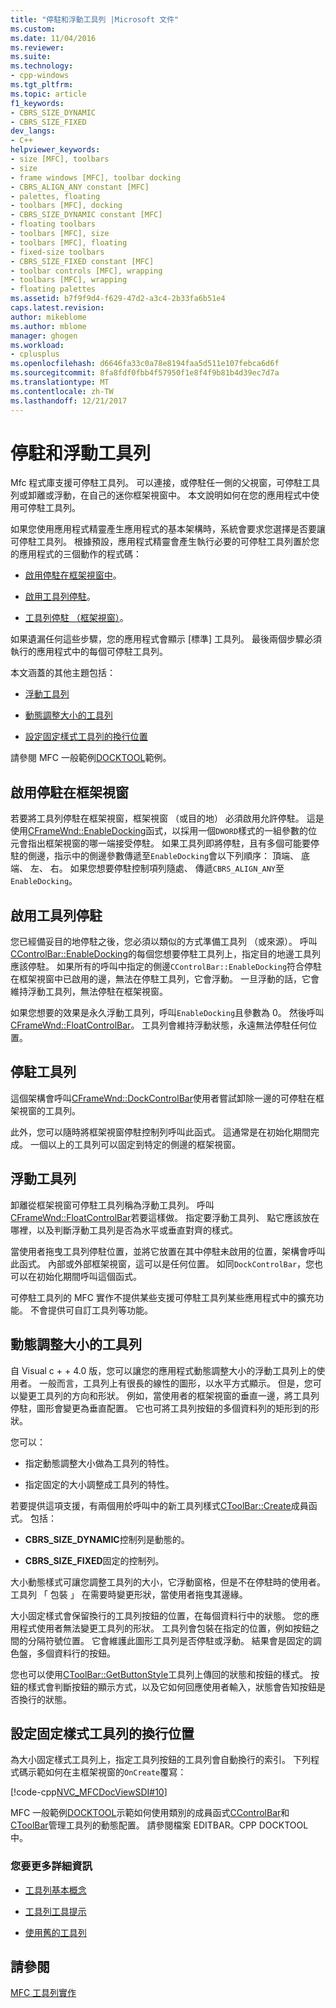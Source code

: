 ```yaml
---
title: "停駐和浮動工具列 |Microsoft 文件"
ms.custom: 
ms.date: 11/04/2016
ms.reviewer: 
ms.suite: 
ms.technology:
- cpp-windows
ms.tgt_pltfrm: 
ms.topic: article
f1_keywords:
- CBRS_SIZE_DYNAMIC
- CBRS_SIZE_FIXED
dev_langs:
- C++
helpviewer_keywords:
- size [MFC], toolbars
- size
- frame windows [MFC], toolbar docking
- CBRS_ALIGN_ANY constant [MFC]
- palettes, floating
- toolbars [MFC], docking
- CBRS_SIZE_DYNAMIC constant [MFC]
- floating toolbars
- toolbars [MFC], size
- toolbars [MFC], floating
- fixed-size toolbars
- CBRS_SIZE_FIXED constant [MFC]
- toolbar controls [MFC], wrapping
- toolbars [MFC], wrapping
- floating palettes
ms.assetid: b7f9f9d4-f629-47d2-a3c4-2b33fa6b51e4
caps.latest.revision: 
author: mikeblome
ms.author: mblome
manager: ghogen
ms.workload:
- cplusplus
ms.openlocfilehash: d6646fa33c0a78e8194faa5d511e107febca6d6f
ms.sourcegitcommit: 8fa8fdf0fbb4f57950f1e8f4f9b81b4d39ec7d7a
ms.translationtype: MT
ms.contentlocale: zh-TW
ms.lasthandoff: 12/21/2017
---
```

# <a name="docking-and-floating-toolbars"></a>停駐和浮動工具列
Mfc 程式庫支援可停駐工具列。 可以連接，或停駐任一側的父視窗，可停駐工具列或卸離或浮動，在自己的迷你框架視窗中。 本文說明如何在您的應用程式中使用可停駐工具列。  
  
 如果您使用應用程式精靈產生應用程式的基本架構時，系統會要求您選擇是否要讓可停駐工具列。 根據預設，應用程式精靈會產生執行必要的可停駐工具列置於您的應用程式的三個動作的程式碼：  
  
-   [啟用停駐在框架視窗中](#_core_enabling_docking_in_a_frame_window)。  
  
-   [啟用工具列停駐](#_core_enabling_docking_for_a_toolbar)。  
  
-   [工具列停駐 （框架視窗）](#_core_docking_the_toolbar)。  
  
 如果遺漏任何這些步驟，您的應用程式會顯示 [標準] 工具列。 最後兩個步驟必須執行的應用程式中的每個可停駐工具列。  
  
 本文涵蓋的其他主題包括：  
  
-   [浮動工具列](#_core_floating_the_toolbar)  
  
-   [動態調整大小的工具列](#_core_dynamically_resizing_the_toolbar)  
  
-   [設定固定樣式工具列的換行位置](#_core_setting_wrap_positions_for_a_fixed_style_toolbar)  
  
 請參閱 MFC 一般範例[DOCKTOOL](../visual-cpp-samples.md)範例。  
  
##  <a name="_core_enabling_docking_in_a_frame_window"></a>啟用停駐在框架視窗  
 若要將工具列停駐在框架視窗，框架視窗 （或目的地） 必須啟用允許停駐。 這是使用[CFrameWnd::EnableDocking](../mfc/reference/cframewnd-class.md#enabledocking)函式，以採用一個`DWORD`樣式的一組參數的位元會指出框架視窗的哪一端接受停駐。 如果工具列即將停駐，且有多個可能要停駐的側邊，指示中的側邊參數傳遞至`EnableDocking`會以下列順序： 頂端、 底端、 左、 右。 如果您想要停駐控制項列隨處、 傳遞`CBRS_ALIGN_ANY`至`EnableDocking`。  
  
##  <a name="_core_enabling_docking_for_a_toolbar"></a>啟用工具列停駐  
 您已經備妥目的地停駐之後，您必須以類似的方式準備工具列 （或來源）。 呼叫[CControlBar::EnableDocking](../mfc/reference/ccontrolbar-class.md#enabledocking)的每個您想要停駐工具列上，指定目的地邊工具列應該停駐。 如果所有的呼叫中指定的側邊`CControlBar::EnableDocking`符合停駐在框架視窗中已啟用的邊，無法在停駐工具列，它會浮動。 一旦浮動的話，它會維持浮動工具列，無法停駐在框架視窗。  
  
 如果您想要的效果是永久浮動工具列，呼叫`EnableDocking`且參數為 0。 然後呼叫[CFrameWnd::FloatControlBar](../mfc/reference/cframewnd-class.md#floatcontrolbar)。 工具列會維持浮動狀態，永遠無法停駐任何位置。  
  
##  <a name="_core_docking_the_toolbar"></a>停駐工具列  
 這個架構會呼叫[CFrameWnd::DockControlBar](../mfc/reference/cframewnd-class.md#dockcontrolbar)使用者嘗試卸除一邊的可停駐在框架視窗的工具列。  
  
 此外，您可以隨時將框架視窗停駐控制列呼叫此函式。 這通常是在初始化期間完成。 一個以上的工具列可以固定到特定的側邊的框架視窗。  
  
##  <a name="_core_floating_the_toolbar"></a>浮動工具列  
 卸離從框架視窗可停駐工具列稱為浮動工具列。 呼叫[CFrameWnd::FloatControlBar](../mfc/reference/cframewnd-class.md#floatcontrolbar)若要這樣做。 指定要浮動工具列、 點它應該放在哪裡，以及判斷浮動工具列是否為水平或垂直對齊的樣式。  
  
 當使用者拖曳工具列停駐位置，並將它放置在其中停駐未啟用的位置，架構會呼叫此函式。 內部或外部框架視窗，這可以是任何位置。 如同`DockControlBar`，您也可以在初始化期間呼叫這個函式。  
  
 可停駐工具列的 MFC 實作不提供某些支援可停駐工具列某些應用程式中的擴充功能。 不會提供可自訂工具列等功能。  
  
##  <a name="_core_dynamically_resizing_the_toolbar"></a>動態調整大小的工具列  
 自 Visual c + + 4.0 版，您可以讓您的應用程式動態調整大小的浮動工具列上的使用者。 一般而言，工具列上有很長的線性的圖形，以水平方式顯示。 但是，您可以變更工具列的方向和形狀。 例如，當使用者的框架視窗的垂直一邊，將工具列停駐，圖形會變更為垂直配置。 它也可將工具列按鈕的多個資料列的矩形到的形狀。  
  
 您可以：  
  
-   指定動態調整大小做為工具列的特性。  
  
-   指定固定的大小調整成工具列的特性。  
  
 若要提供這項支援，有兩個用於呼叫中的新工具列樣式[CToolBar::Create](../mfc/reference/ctoolbar-class.md#create)成員函式。 包括：  
  
-   **CBRS_SIZE_DYNAMIC**控制列是動態的。  
  
-   **CBRS_SIZE_FIXED**固定的控制列。  
  
 大小動態樣式可讓您調整工具列的大小，它浮動窗格，但是不在停駐時的使用者。 工具列 「 包裝 」 在需要時變更形狀，當使用者拖曳其邊緣。  
  
 大小固定樣式會保留換行的工具列按鈕的位置，在每個資料行中的狀態。 您的應用程式使用者無法變更工具列的形狀。 工具列會包裝在指定的位置，例如按鈕之間的分隔符號位置。 它會維護此圖形工具列是否停駐或浮動。 結果會是固定的調色盤，多個資料行的按鈕。  
  
 您也可以使用[CToolBar::GetButtonStyle](../mfc/reference/ctoolbar-class.md#getbuttonstyle)工具列上傳回的狀態和按鈕的樣式。 按鈕的樣式會判斷按鈕的顯示方式，以及它如何回應使用者輸入，狀態會告知按鈕是否換行的狀態。  
  
##  <a name="_core_setting_wrap_positions_for_a_fixed_style_toolbar"></a>設定固定樣式工具列的換行位置  
 為大小固定樣式工具列上，指定工具列按鈕的工具列會自動換行的索引。 下列程式碼示範如何在主框架視窗的`OnCreate`覆寫：  
  
 [!code-cpp[NVC_MFCDocViewSDI#10](../mfc/codesnippet/cpp/docking-and-floating-toolbars_1.cpp)]  
  
 MFC 一般範例[DOCKTOOL](../visual-cpp-samples.md)示範如何使用類別的成員函式[CControlBar](../mfc/reference/ccontrolbar-class.md)和[CToolBar](../mfc/reference/ctoolbar-class.md)管理工具列的動態配置。 請參閱檔案 EDITBAR。CPP DOCKTOOL 中。  
  
### <a name="what-do-you-want-to-know-more-about"></a>您要更多詳細資訊  
  
-   [工具列基本概念](../mfc/toolbar-fundamentals.md)  
  
-   [工具列工具提示](../mfc/toolbar-tool-tips.md)  
  
-   [使用舊的工具列](../mfc/using-your-old-toolbars.md)  
  
## <a name="see-also"></a>請參閱  
 [MFC 工具列實作](../mfc/mfc-toolbar-implementation.md)

